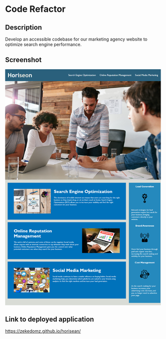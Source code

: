 # Code Refactor

## Description

Develop an accessible codebase for our marketing agency website to optimize search engine performance.

## Screenshot
![Deployed Application Screenshot](./assets/images/deployed-application.png)

## Link to deployed application
https://zekedomz.github.io/horisean/

